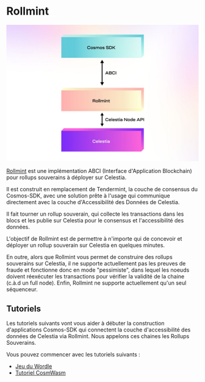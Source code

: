 # Rollmint

![rollmint](/img/rollmint.png)

[Rollmint](https://github.com/celestiaorg/rollmint) est une implémentation ABCI (Interface d'Application Blockchain) pour rollups souverains à déployer sur Celestia.

Il est construit en remplacement de Tendermint, la couche de consensus du Cosmos-SDK, avec une solution prête à l'usage qui communique directement avec la couche d'Accessibilité des Données de Celestia.

Il fait tourner un rollup souverain, qui collecte les transactions dans les blocs et les publie sur Celestia pour le consensus et l'accessibilité des données.

L'objectif de Rollmint est de permettre à n'importe qui de concevoir et déployer un rollup souverain sur Celestia en quelques minutes.

En outre, alors que Rollmint vous permet de construire des rollups souverains sur Celestia, il ne supporte actuellement pas les preuves de fraude et fonctionne donc en mode "pessimiste", dans lequel les noeuds doivent réexécuter les transactions pour vérifier la validité de la chaine (c.à.d un full node). Enfin, Rollmint ne supporte actuellement qu'un seul séquenceur.

## Tutoriels

Les tutoriels suivants vont vous aider à débuter la construction d'applications Cosmos-SDK qui connectent la couche d'accessibilité des données de Celestia via Rollmint. Nous appelons ces chaines les Rollups Souverains.

Vous pouvez commencer avec les tutoriels suivants :

- [Jeu du Wordle](./wordle.md)
- [Tutoriel CosmWasm](./cosmwasm.md)
